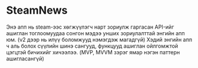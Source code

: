 # SteamNews

Энэ апп нь steam-ээс хѳгжүүлэгч нарт зориулж гаргасан API-ийг ашиглан тоглоомуудаа сонгон мэдээ унших зориулалттай энгийн апп юм. (v2 дээр нь илүү боломжууд нэмэгдэж магадгүй) Хэдий энгийн апп ч аль болох сүүлийн шинэ сангууд, функцууд ашиглан ойлгомжтой цэгцтэй бичихийг хичээлээ. (MVP, MVVM зэрэг ямар нэгэн паттерн ашигласангүй)
